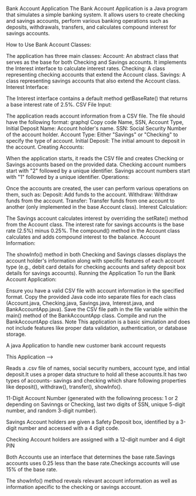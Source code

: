Bank Account Application
The Bank Account Application is a Java program that simulates a simple banking system. It allows users to create checking and savings accounts, perform various banking operations such as deposits, withdrawals, transfers, and calculates compound interest for savings accounts.

How to Use
Bank Account Classes:

The application has three main classes:
Account: An abstract class that serves as the base for both Checking and Savings accounts. It implements the Interest interface to calculate interest rates.
Checking: A class representing checking accounts that extend the Account class.
Savings: A class representing savings accounts that also extend the Account class.
Interest Interface:

The Interest interface contains a default method getBaseRate() that returns a base interest rate of 2.5%.
CSV File Input:

The application reads account information from a CSV file. The file should have the following format:
graphql
Copy code
Name, SSN, Account Type, Initial Deposit
Name: Account holder's name.
SSN: Social Security Number of the account holder.
Account Type: Either "Savings" or "Checking" to specify the type of account.
Initial Deposit: The initial amount to deposit in the account.
Creating Accounts:

When the application starts, it reads the CSV file and creates Checking or Savings accounts based on the provided data.
Checking account numbers start with "2" followed by a unique identifier.
Savings account numbers start with "1" followed by a unique identifier.
Operations:

Once the accounts are created, the user can perform various operations on them, such as:
Deposit: Add funds to the account.
Withdraw: Withdraw funds from the account.
Transfer: Transfer funds from one account to another (only implemented in the base Account class).
Interest Calculation:

The Savings account calculates interest by overriding the setRate() method from the Account class. The interest rate for savings accounts is the base rate (2.5%) minus 0.25%.
The compound() method in the Account class calculates and adds compound interest to the balance.
Account Information:

The showInfo() method in both Checking and Savings classes displays the account holder's information along with specific features of each account type (e.g., debit card details for checking accounts and safety deposit box details for savings accounts).
Running the Application
To run the Bank Account Application:

Ensure you have a valid CSV file with account information in the specified format.
Copy the provided Java code into separate files for each class (Account.java, Checking.java, Savings.java, Interest.java, and BankAccountApp.java).
Save the CSV file path in the file variable within the main() method of the BankAccountApp class.
Compile and run the BankAccountApp class.
Note
This application is a basic simulation and does not include features like proper data validation, authentication, or database storage.




A java Application to handle new customer bank account requests

This Application  -->

Reads a .csv file of names, social security numbers, account type, and intial deposit.It uses a proper data structure to hold all these accounts.It has two types of accounts- savings and checking  which share following properties like deposit(), withdraw(), transfer(), showInfo().

11-Digit Account Number (generated with the followinng process: 1 or 2 depending on Savinngs or Checking, last two digits of SSN, unique 5-digit number, and random 3-digit number).


Savings Account holders are given a Safety Deposit box, identified by a 3-digit number and accessed with a 4 digit code.

Checking Account holders are assigned with a 12-digit number and 4 digit PIN

Both Accounts use an interface that determines the base rate.Savings accounts uses 0.25 less than the base rate.Checkings accounts will use 15% of the base rate.

The showInfo() method reveals relevant account information as well as information apecific to the checking or savings account.
